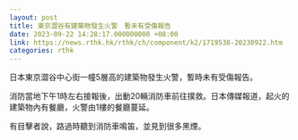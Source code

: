 ```yaml
---
layout: post
title: 東京澀谷有建築物發生火警　暫未有受傷報告
date: 2023-09-22 14:28:17.000000000 +08:00
link: https://news.rthk.hk/rthk/ch/component/k2/1719538-20230922.htm
categories: rthk
---
```


日本東京澀谷中心街一幢5層高的建築物發生火警，暫時未有受傷報告。

消防當地下午1時左右接報後，出動20輛消防車前往撲救。日本傳媒報道，起火的建築物內有餐廳，火警由1樓的餐廳蔓延。

有目擊者說，路過時聽到消防車鳴笛，並見到很多黑煙。
